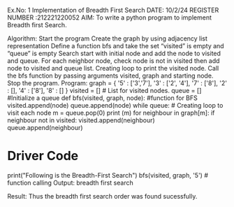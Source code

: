 Ex.No: 1 Implementation of Breadth First Search
DATE: 10/2/24
REGISTER NUMBER :212221220052
AIM:
To write a python program to implement Breadth first Search.

Algorithm:
Start the program
Create the graph by using adjacency list representation
Define a function bfs and take the set “visited” is empty and “queue” is empty
Search start with initial node and add the node to visited and queue.
For each neighbor node, check node is not in visited then add node to visited and queue list.
Creating loop to print the visited node.
Call the bfs function by passing arguments visited, graph and starting node.
Stop the program.
Program:
graph = {
 '5' : ['3','7'],
 '3' : ['2', '4'],
 '7' : ['8'],
 '2' : [],
 '4' : ['8'],
 '8' : []
 }
 visited = [] # List for visited nodes.
 queue = []     #Initialize a queue
 def bfs(visited, graph, node): #function for BFS
 	 visited.append(node)
  	queue.append(node)
  		while queue:          # Creating loop to visit each node
    			m = queue.pop(0) 
    			print (m) 
    			for neighbour in graph[m]:
      				if neighbour not in visited:
        					visited.append(neighbour)
       					 queue.append(neighbour)

# Driver Code
print("Following is the Breadth-First Search")
bfs(visited, graph, '5')    # function calling
Output:
breadth first search

Result:
Thus the breadth first search order was found sucessfully.
